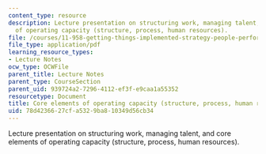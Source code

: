 ```yaml
---
content_type: resource
description: Lecture presentation on structuring work, managing talent, and core elements
  of operating capacity (structure, process, human resources).
file: /courses/11-958-getting-things-implemented-strategy-people-performance-and-leadership-january-iap-2009/78d4236627cfa5329ba810349d56cb34_slides4.pdf
file_type: application/pdf
learning_resource_types:
- Lecture Notes
ocw_type: OCWFile
parent_title: Lecture Notes
parent_type: CourseSection
parent_uid: 939724a2-7296-4112-ef3f-e9caa1a55352
resourcetype: Document
title: Core elements of operating capacity (structure, process, human resources)
uid: 78d42366-27cf-a532-9ba8-10349d56cb34
---
```

Lecture presentation on structuring work, managing talent, and core elements of operating capacity (structure, process, human resources).

